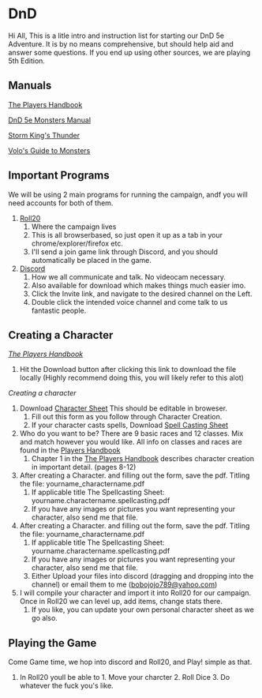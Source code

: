 # DnD

Hi All,
This is a litle intro and instruction list for starting our DnD 5e Adventure. It is by no means comprehensive, but should help aid and answer some questions. If you end up using other sources, we are playing 5th Edition. 

## Manuals

[The Players Handbook](https://github.com/OminousFalcon/DnD/blob/main/Player's%20Handbook.eng.pdf)

[DnD 5e Monsters Manual](https://github.com/OminousFalcon/DnD/blob/main/Volo's%20Guide%20to%20Monsters.pdf)

[Storm King's Thunder](https://github.com/OminousFalcon/DnD/blob/main/Storm%20King's%20Thunder.pdf)

[Volo's Guide to Monsters](https://github.com/OminousFalcon/DnD/blob/main/Volo's%20Guide%20to%20Monsters.pdf)

## Important Programs

We will be using 2 main programs for running the campaign, andf you will need accounts for both of them. 
1. [Roll20](https://roll20.net/welcome)
    1. Where the campaign lives
    2. This is all browserbased, so just open it up as a tab in your chrome/explorer/firefox etc. 
    3. I'll send a join game link through Discord, and you should automatically be placed in the game.
2. [Discord](https://discord.com/)
    1. How we all communicate and talk. No videocam necessary.
    2. Also available for download which makes things much easier imo. 
    4. Click the Invite link, and navigate to the desired channel on the Left. 
    5. Double click the intended voice channel and come talk to us fantastic people. 

## Creating a Character

*[The Players Handbook](https://github.com/OminousFalcon/DnD/blob/main/Player's%20Handbook.eng.pdf)*
1. Hit the Download button after clicking this link to download the file locally (Highly recommend doing this, you will likely refer to this alot)

*Creating a character*
1. Download [Character Sheet](https://github.com/OminousFalcon/DnD/blob/main/Character%20Sheet%20-%20Form%20Fillable.pdf) This should be editable in broweser.
    1. Fill out this form as you follow through Character Creation.
    2. If your character casts spells, Download [Spell Casting Sheet](https://github.com/OminousFalcon/DnD/blob/main/Spellcasting%20Sheet%20(Optional)%20-%20Form%20Fillable.pdf)
2. Who do you want to be? There are 9 basic races and 12 classes. Mix and match however you would like. All info on classes and races are found in the [Players Handbook](https://github.com/OminousFalcon/DnD/blob/main/Player's%20Handbook.eng.pdf)
    1. Chapter 1 in the [The Players Handbook](https://github.com/OminousFalcon/DnD/blob/main/Player's%20Handbook.eng.pdf) describes character creation in important detail. (pages 8-12)
3. After creating a Character. and filling out the form, save the pdf. Titling the file: yourname_charactername.pdf
    1. If applicable title The Spellcasting Sheet: yourname.charactername.spellcasting.pdf
    2. If you have any images or pictures you want representing your character, also send me that file. 
4. After creating a Character. and filling out the form, save the pdf. Titling the file: yourname_charactername.pdf
    1. If applicable title The Spellcasting Sheet: yourname.charactername.spellcasting.pdf
    2. If you have any images or pictures you want representing your character, also send me that file. 
    3. Either Upload your files into discord (dragging and dropping into the channel) or email them to me (bobojojo789@yahoo.com)
5. I will compile your character and import it into Roll20 for our campaign. Once in Roll20 we can level up, add items, change stats there. 
	1. If you like, you can update your own personal character sheet as we go also. 
    
## Playing the Game
Come Game time, we hop into discord and Roll20, and Play! simple as that. 
1. In Roll20 youll be able to 
    	1. Move your charcter
	2. Roll Dice
	3. Do whatever the fuck you's like. 
